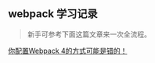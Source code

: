 ## webpack 学习记录

> 新手可参考下面这篇文章来一次全流程。

[你配置Webpack 4的方式可能是错的！](https://mp.weixin.qq.com/s/cX7yuneDxDk8_NnMy3Bc8Q)